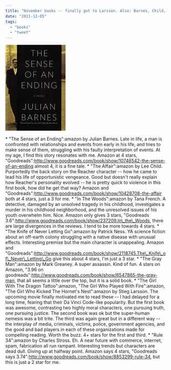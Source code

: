 ```yaml
---
title: "November books -- finally got to Larsson. Also: Barnes, Child, French, Greaney, Ness, Stross"
date: "2011-12-05"
tags: 
  - "books"
  - "tweet"
---
```


[![](images/barnes.jpeg "barnes")](http://theludwigs.com/wp-content/uploads/2011/12/barnes.jpeg)

\* "The Sense of an Ending":amazon by Julian Barnes. Late in life, a man is confronted with relationships and events from early in his life, and tries to make sense of them, struggling with his faulty interpretation of events. At my age, I find this story resonates with me. Amazon at 4 stars, "Goodreads":http://www.goodreads.com/book/show/10746542-the-sense-of-an-ending almost 4, it is a fine tale. \* "The Affair":amazon by Lee Child. Purportedly the back story on the Reacher character -- how he came to lead his life of opportunistic vengeance. Good but doesn't really explain how Reacher's personality evolved -- he is pretty quick to violence in this first book, how did he get that way? Amazon and "Goodreads":http://www.goodreads.com/book/show/10428708-the-affair both at 4 stars, just a 3 for me. \* "In The Woods":amazon by Tana French. A detective, damaged by an unsolved tragedy in his childhood, investigates a murder in his childhood neighborhood, and the unresolved issues of his youth overwhelm him. Nice. Amazon only gives 3 stars, "Goodreads 3.6":http://www.goodreads.com/book/show/237209.In\_the\_Woods, there are large divergences in the reviews. I tend to be more towards 4 stars. \* "The Knife of Never Letting Go":amazon by Patrick Ness. YA science fiction about an off-earth colony struggling with a native disease with unusual effects. Interesting premise but the main character is unappealing. Amazon and "Goodreads":http://www.goodreads.com/book/show/2118745.The\_Knife\_of\_Never\_Letting\_Go give this about 4 stars, I'm just a 3 star. \* "The Gray Man":amazon by Mark Greaney. A super assassin. Kind of fun. 4 stars on Amazon, "3.96 on goodreads":http://www.goodreads.com/book/show/6547865-the-gray-man, that all seems a little over the top, but it is a solid book. \* "The Girl With The Dragon Tattoo":amazon, "The Girl Who Played With Fire":amazon, "The Girl Who Kicked The Hornet's Nest":amazon by Stieg Larsson. The upcoming movie finally motivated me to read these -- I had delayed for a long time, fearing that their Da Vinci Code-like popularity. But the first book was awesome, contrasting two highly moral characters, one pursuing truth, one pursuing justice. The second book was ok but the super-human nemesis was a bit trite. The third was again great but in a different way -- the interplay of media, criminals, victims, police, government agencies, and the good and bad players in each of these organizations made for compelling reading. Worth the buzz. 4+ stars for the first and third. \* "Rule 34":amazon by Charles Stross. Eh. A near future with commerce, internet, spam, fabrication all run rampant. Interesting trends but characters are dead dull. Giving up at halfway point. Amazon says 4 stars, "Goodreads says 3.74":http://www.goodreads.com/book/show/8853299-rule-34, but this is just a 2 star for me.
